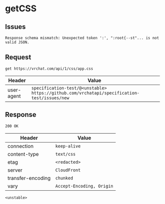 # getCSS

## Issues
```
Response schema mismatch: Unexpected token ':', ":root{--st"... is not valid JSON.
```

## Request
`get https://vrchat.com/api/1/css/app.css`

| Header | Value |
| ------ | ----- |
| user-agent | `specification-test/@<unstable> https://github.com/vrchatapi/specification-test/issues/new` |


## Response
`200 OK`

| Header | Value |
| ------ | ----- |
| connection | `keep-alive` |
| content-type | `text/css` |
| etag | `<redacted>` |
| server | `CloudFront` |
| transfer-encoding | `chunked` |
| vary | `Accept-Encoding, Origin` |

```jsonc
<unstable>
```
